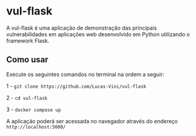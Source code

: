 # vul-flask
A vul-flask é uma aplicação de demonstração das principais vulnerabilidades em aplicações web desenvolvido em Python utilizando o framework Flask.
## Como usar
Execute os seguintes comandos no terminal na ordem a seguir:

1 - `git clone https://github.com/Lucas-Vini/vul-flask`

2 - `cd vul-flask`

3 - `docker compose up`

A aplicação poderá ser acessada no navegador através do endereço `http://localhost:5000/`
